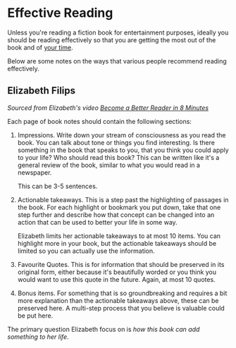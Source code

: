 # Effective Reading

Unless you're reading a fiction book for entertainment purposes, ideally you
should be reading effectively so that you are getting the most out of the book
and of [your time](/productivity/index.md).

Below are some notes on the ways that various people recommend reading
effectively.

## Elizabeth Filips

_Sourced from Elizabeth's video [Become a Better Reader in 8
Minutes](https://www.youtube.com/watch?v=2I44oMVd4Cw)_

Each page of book notes should contain the following sections:

1. Impressions. Write down your stream of consciousness as you read the book.
   You can talk about tone or things you find interesting. Is there something in
   the book that speaks to you, that you think you could apply to your life? Who
   should read this book? This can be written like it's a general review of the
   book, similar to what you would read in a newspaper.
   
   This can be 3-5 sentences. 
2. Actionable takeaways. This is a step past the highlighting of passages in the
   book. For each highlight or bookmark you put down, take that one step further
   and describe how that concept can be changed into an action that can be used
   to better your life in some way. 
   
   Elizabeth limits her actionable takeaways to at most 10 items. You can
   highlight more in your book, but the actionable takeaways should be limited
   so you can actually use the information.
3. Favourite Quotes. This is for information that should be preserved in its
   original form, either because it's beautifully worded or you think you would
   want to use this quote in the future. Again, at most 10 quotes.
4. Bonus items. For something that is so groundbreaking and requires a bit more
   explanation than the actionable takeaways above, these can be preserved here.
   A multi-step process that you believe is valuable could be put here.

The primary question Elizabeth focus on is _how this book can add something to
her life_.

